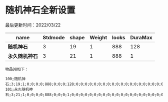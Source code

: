 # 随机神石全新设置

最后更新时间：2022/03/22

| **name**   | **Stdmode** | **shape** | **Weight** | **looks** | **DuraMax** |
|------------|-------------|-----------|------------|-----------|-------------|
| **随机神石**   | 3           | 19        | 1          | 888       | 128         |
| **永久随机神石** | 3           | 21        | 1          | 888       | 1           |

```
物品DB如下：

100;随机神石;3;19;1;0;0;0;0;888;0;0;0;128;0;0;0;0;0;0;0;0;0;0;0;0;0;0;0;0;0;0;0;0;0;0;0;0;0;0;0;0;0;0;0;0;0;0;0;0;0;0;0;0;0;0;0;0;0;0;0;0;0;0;0;0;0;0;0;0;0;0;0;0;0;0;0;0;0;0;0;0;0;0;0;0;0;0;0;0;0;0;0;0;0;5000;5;0;0;0;0;139264
101;永久随机神石;3;21;1;0;0;0;0;888;0;0;0;1;0;0;0;0;0;0;0;0;0;0;0;0;0;0;0;0;0;0;0;0;0;0;0;0;0;0;0;0;0;0;0;0;0;0;0;0;0;0;0;0;0;0;0;0;0;0;0;0;0;0;0;0;0;0;0;0;0;0;0;0;0;0;0;0;0;0;0;0;0;0;0;0;0;0;0;0;0;0;0;0;0;5000;5;0;0;0;0;139264

```
